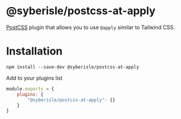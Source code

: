 # @syberisle/postcss-at-apply

[PostCSS]() plugin that allows you to use `@apply` similar to Tailwind CSS.

# Installation

```shell
npm install --save-dev @syberisle/postcss-at-apply
```

Add to your plugins list
```javascript
module.exports = {
	plugins: {
		"@syberisle/postcss-at-apply": {}
    }
}
```
